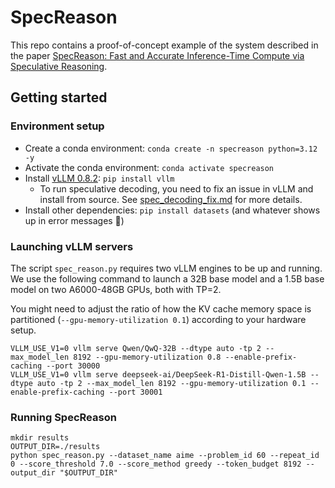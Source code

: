 # SpecReason

This repo contains a proof-of-concept example of the system described in the paper [SpecReason: Fast and Accurate Inference-Time Compute via Speculative Reasoning](https://ruipan.xyz/publications/arxiv25_specreason.pdf).


## Getting started

### Environment setup

- Create a conda environment: `conda create -n specreason python=3.12 -y`
- Activate the conda environment: `conda activate specreason`
- Install [vLLM 0.8.2](https://docs.vllm.ai/en/v0.8.2/getting_started/installation/gpu.html): `pip install vllm`
    - To run speculative decoding, you need to fix an issue in vLLM and install from source. See [spec_decoding_fix.md](spec_decoding_fix.md) for more details.
- Install other dependencies: `pip install datasets` (and whatever shows up in error messages 🙂)

### Launching vLLM servers

The script `spec_reason.py` requires two vLLM engines to be up and running. We use the following command to launch a 32B base model and a 1.5B base model on two A6000-48GB GPUs, both with TP=2.

You might need to adjust the ratio of how the KV cache memory space is partitioned (`--gpu-memory-utilization 0.1`) according to your hardware setup.

```shell
VLLM_USE_V1=0 vllm serve Qwen/QwQ-32B --dtype auto -tp 2 --max_model_len 8192 --gpu-memory-utilization 0.8 --enable-prefix-caching --port 30000
VLLM_USE_V1=0 vllm serve deepseek-ai/DeepSeek-R1-Distill-Qwen-1.5B --dtype auto -tp 2 --max_model_len 8192 --gpu-memory-utilization 0.1 --enable-prefix-caching --port 30001
```

### Running SpecReason

```
mkdir results
OUTPUT_DIR=./results
python spec_reason.py --dataset_name aime --problem_id 60 --repeat_id 0 --score_threshold 7.0 --score_method greedy --token_budget 8192 --output_dir "$OUTPUT_DIR"
```
